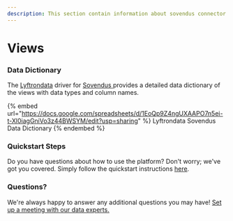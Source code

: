 ```yaml
---
description: This section contain information about sovendus connector views information
---
```


# Views

### Data Dictionary

The [Lyftrondata](https://www.lyftrondata.com/) driver for [Sovendus](https://www.lyftrondata.com/integration/Sovendus/)[ ](https://www.lyftrondata.com/integration/sovendus/)provides a detailed data dictionary of the views with data types and column names.

{% embed url="https://docs.google.com/spreadsheets/d/1EoQp9Z4ngUXAAPO7n5ei-t-Xl0iagGniVo3z44BWSYM/edit?usp=sharing" %}
Lyftrondata Sovendus Data Dictionary
{% endembed %}

### Quickstart Steps

Do you have questions about how to use the platform? Don't worry; we've got you covered. Simply follow the quickstart instructions [here](../../../../quickstart-steps.md).

### Questions? <a href="#questions" id="questions"></a>

We're always happy to answer any additional questions you may have! [Set up a meeting with our data experts.](https://www.lyftrondata.com/book-a-meeting/)


